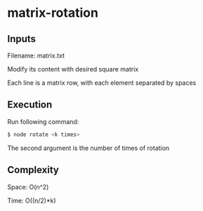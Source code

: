 # matrix-rotation

## Inputs 

Filename: matrix.txt

Modify its content with desired square matrix

Each line is a matrix row, with each element separated by spaces

## Execution

Run following command:

```bash
$ node rotate <k times>
```

The second argument is the number of times of rotation

## Complexity

Space: O(n^2)

Time: O((n/2)*k)